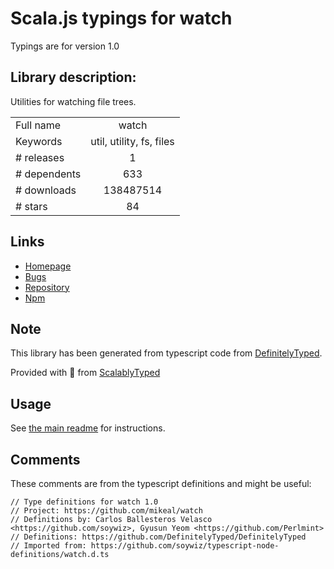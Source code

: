 
# Scala.js typings for watch

Typings are for version 1.0

## Library description:
Utilities for watching file trees.

|                    |                 |
| ------------------ | :-------------: |
| Full name          | watch |
| Keywords           | util, utility, fs, files |
| # releases         | 1 |
| # dependents       | 633 |
| # downloads        | 138487514 |
| # stars            | 84 |

## Links
- [Homepage](https://github.com/mikeal/watch)
- [Bugs](https://github.com/mikeal/watch/issues)
- [Repository](https://github.com/mikeal/watch)
- [Npm](https://www.npmjs.com/package/watch)
    


## Note
This library has been generated from typescript code from [DefinitelyTyped](https://definitelytyped.org).

Provided with :purple_heart: from [ScalablyTyped](https://github.com/oyvindberg/ScalablyTyped)

## Usage
See [the main readme](../../readme.md) for instructions.

## Comments

These comments are from the typescript definitions and might be useful:
```
// Type definitions for watch 1.0
// Project: https://github.com/mikeal/watch
// Definitions by: Carlos Ballesteros Velasco <https://github.com/soywiz>, Gyusun Yeom <https://github.com/Perlmint>
// Definitions: https://github.com/DefinitelyTyped/DefinitelyTyped
// Imported from: https://github.com/soywiz/typescript-node-definitions/watch.d.ts

```

